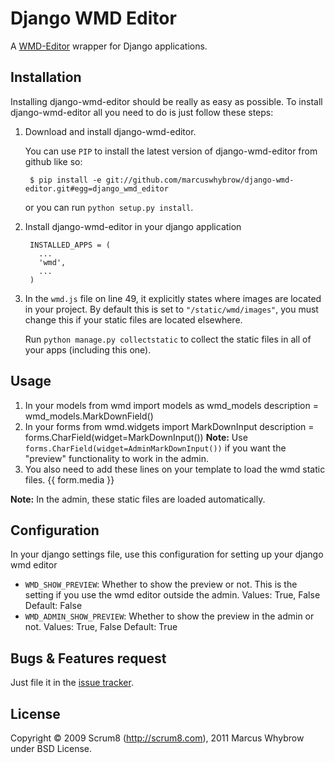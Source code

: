Django WMD Editor
=================


A [WMD-Editor][1] wrapper for Django applications.


Installation
------------

Installing django-wmd-editor should be really as easy as possible. To install
django-wmd-editor all you need to do is just follow these steps:

1. Download and install django-wmd-editor.
    
    You can use `PIP` to install the latest version of django-wmd-editor from github like so:
    
        $ pip install -e git://github.com/marcuswhybrow/django-wmd-editor.git#egg=django_wmd_editor
    
    or you can run `python setup.py install`.

3. Install django-wmd-editor in your django application

        INSTALLED_APPS = (
          ...
          'wmd',
          ...
        )

4. In the `wmd.js` file on line 49, it explicitly states where images are located in your project. By default this is set to `"/static/wmd/images"`, you must change this if your static files are located elsewhere.

    Run `python manage.py collectstatic` to collect the static files in all of your apps (including this one).


Usage
-----

1. In your models
 	from wmd import models as wmd_models
 	description = wmd_models.MarkDownField()
2. In your forms
 	from wmd.widgets import MarkDownInput
	description = forms.CharField(widget=MarkDownInput())
 __Note:__ Use `forms.CharField(widget=AdminMarkDownInput())` if you want the "preview" functionality to work in the admin.
3. You also need to add these lines on your template to load the wmd static files.
 	<head>
 		{{ form.media }}
 	</head>
 __Note:__ In the admin, these static files are loaded automatically.

Configuration
-------------

In your django settings file, use this configuration for setting up your django wmd editor

- `WMD_SHOW_PREVIEW`: Whether to show the preview or not. This is the setting if you use the wmd editor outside the admin.
   Values: True, False
   Default: False
- `WMD_ADMIN_SHOW_PREVIEW`: Whether to show the preview in the admin or not.
   Values: True, False
   Default: True


Bugs & Features request
-----------------------

Just file it in the [issue tracker][3].


License
-------
Copyright &copy; 2009 Scrum8 (<http://scrum8.com>), 2011 Marcus Whybrow under BSD License.


  [1]: http://wmd-editor.com
  [2]: http://github.com/jpartogi/django-wmd-editor/downloads
  [3]: http://github.com/jpartogi/django-wmd-editor/issues


